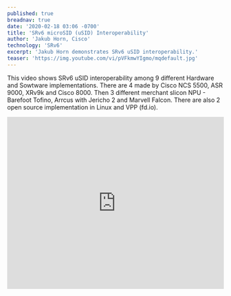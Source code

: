 ```yaml
---
published: true
breadnav: true
date: '2020-02-18 03:06 -0700'
title: 'SRv6 microSID (uSID) Interoperability'
author: 'Jakub Horn, Cisco'
technology: 'SRv6'
excerpt: 'Jakub Horn demonstrates SRv6 uSID interoperability.'
teaser: 'https://img.youtube.com/vi/pVFkmwYIgmo/mqdefault.jpg'
---    
```

This video shows SRv6 uSID interoperability  among 9 different Hardware and Sowtware implementations. There are 4 made by Cisco NCS 5500, ASR 9000, XRv9k and Cisco 8000. Then 3 different merchant slicon NPU - Barefoot Tofino, Arrcus with Jericho 2 and Marvell Falcon. There are also 2 open source implementation in Linux and VPP (fd.io).

<iframe width="100%" height="400px" src="https://www.youtube.com/embed/pVFkmwYIgmo" frameborder="0" allowfullscreen></iframe>
